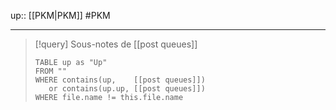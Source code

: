 up:: [[PKM|PKM]]
#PKM

----


> [!query] Sous-notes de [[post queues]]
> ```dataview
> TABLE up as "Up"
> FROM ""
> WHERE contains(up,    [[post queues]])
>    or contains(up.up, [[post queues]])
> WHERE file.name != this.file.name
> ```

